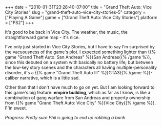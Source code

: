 +++
date = "2010-01-31T23:28:40-07:00"
title = "Grand Theft Auto: Vice City Stories"
slug = "grand-theft-auto-vice-city-stories-5"
category = ["Playing A Game"]
game = ["Grand Theft Auto: Vice City Stories"]
platform = ["PS2"]
+++

It's good to be back in Vice City.  The weather, the music, the straightforward game map - it's nice.

I've only just started in Vice City Stories, but I have to say I'm surprised by the vacuousness of the game's plot.  I expected something lighter than {{% game "Grand Theft Auto: San Andreas" %}}San Andreas{{% /game %}}, since this debuted on a system with basically no battery life; but between the low-key story scenes and the characters all having multiple-personality disorder, it's a {{% game "Grand Theft Auto III" %}}GTA3{{% /game %}}-caliber narrative, which is a little sad.

Other than that I don't have much to go on yet.  But I am looking forward to this game's big feature: <b>empire building</b>, which as far as I know, is like a combination of gang warfare from San Andreas and property ownership from {{% game "Grand Theft Auto: Vice City" %}}Vice City{{% /game %}}.  F'in sweet.

<i>Progress: Pretty sure Phil is going to end up robbing a bank</i>